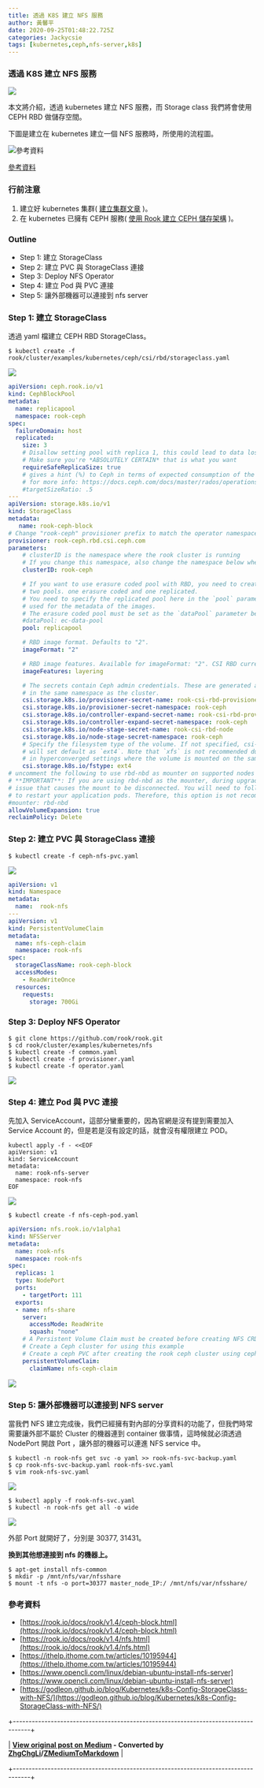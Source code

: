 ```yaml
---
title: 透過 K8S 建立 NFS 服務
author: 黃馨平
date: 2020-09-25T01:48:22.725Z
categories: Jackycsie
tags: [kubernetes,ceph,nfs-server,k8s]
---
```


### 透過 K8S 建立 NFS 服務


![](assets/6bbe4aeaf2cf/1*GTI-TOdX0ftU5F_olCVlYg.jpeg)


本文將介紹，透過 kubernetes 建立 NFS 服務，而 Storage class 我們將會使用 CEPH RBD 做儲存空間。

下圖是建立在 kubernetes 建立一個 NFS 服務時，所使用的流程圖。


![參考資料](assets/6bbe4aeaf2cf/1*YpFr0NvVYW8t1ZecQRPx1A.jpeg "參考資料")

[參考資料](https://godleon.github.io/blog/Kubernetes/k8s-Config-StorageClass-with-NFS/)
### 行前注意
1. 建立好 kubernetes 集群( [建立集群文章](https://medium.com/jacky-life/%E4%BD%BF%E7%94%A8-kubeadm-%E5%AE%89%E8%A3%9D-k8s-abe1631aa600?source=collection_home---2------3-----------------------) )。
2. 在 kubernetes 已擁有 CEPH 服務( [使用 Rook 建立 CEPH 儲存架構](https://medium.com/jacky-life/%E5%9C%A8-k8s-%E4%BD%BF%E7%94%A8-rook-%E5%AE%89%E8%A3%9D-ceph-1999f52a6fb9?source=collection_home---4------0-----------------------) )。

### Outline
- Step 1: 建立 StorageClass
- Step 2: 建立 PVC 與 StorageClass 連接
- Step 3: Deploy NFS Operator
- Step 4: 建立 Pod 與 PVC 連接
- Step 5: 讓外部機器可以連接到 nfs server

### Step 1: 建立 StorageClass

透過 yaml 檔建立 CEPH RBD StorageClass。
```
$ kubectl create -f rook/cluster/examples/kubernetes/ceph/csi/rbd/storageclass.yaml
```


![](assets/6bbe4aeaf2cf/1*xLKInfV3qk5NzUYwo7x6ig.jpeg)

```yaml
apiVersion: ceph.rook.io/v1
kind: CephBlockPool
metadata:
  name: replicapool
  namespace: rook-ceph
spec:
  failureDomain: host
  replicated:
    size: 3
    # Disallow setting pool with replica 1, this could lead to data loss without recovery.
    # Make sure you're *ABSOLUTELY CERTAIN* that is what you want
    requireSafeReplicaSize: true
    # gives a hint (%) to Ceph in terms of expected consumption of the total cluster capacity of a given pool
    # for more info: https://docs.ceph.com/docs/master/rados/operations/placement-groups/#specifying-expected-pool-size
    #targetSizeRatio: .5
---
apiVersion: storage.k8s.io/v1
kind: StorageClass
metadata:
   name: rook-ceph-block
# Change "rook-ceph" provisioner prefix to match the operator namespace if needed
provisioner: rook-ceph.rbd.csi.ceph.com
parameters:
    # clusterID is the namespace where the rook cluster is running
    # If you change this namespace, also change the namespace below where the secret namespaces are defined
    clusterID: rook-ceph

    # If you want to use erasure coded pool with RBD, you need to create
    # two pools. one erasure coded and one replicated.
    # You need to specify the replicated pool here in the `pool` parameter, it is
    # used for the metadata of the images.
    # The erasure coded pool must be set as the `dataPool` parameter below.
    #dataPool: ec-data-pool
    pool: replicapool

    # RBD image format. Defaults to "2".
    imageFormat: "2"

    # RBD image features. Available for imageFormat: "2". CSI RBD currently supports only `layering` feature.
    imageFeatures: layering

    # The secrets contain Ceph admin credentials. These are generated automatically by the operator
    # in the same namespace as the cluster.
    csi.storage.k8s.io/provisioner-secret-name: rook-csi-rbd-provisioner
    csi.storage.k8s.io/provisioner-secret-namespace: rook-ceph
    csi.storage.k8s.io/controller-expand-secret-name: rook-csi-rbd-provisioner
    csi.storage.k8s.io/controller-expand-secret-namespace: rook-ceph
    csi.storage.k8s.io/node-stage-secret-name: rook-csi-rbd-node
    csi.storage.k8s.io/node-stage-secret-namespace: rook-ceph
    # Specify the filesystem type of the volume. If not specified, csi-provisioner
    # will set default as `ext4`. Note that `xfs` is not recommended due to potential deadlock
    # in hyperconverged settings where the volume is mounted on the same node as the osds.
    csi.storage.k8s.io/fstype: ext4
# uncomment the following to use rbd-nbd as mounter on supported nodes
# **IMPORTANT**: If you are using rbd-nbd as the mounter, during upgrade you will be hit a ceph-csi
# issue that causes the mount to be disconnected. You will need to follow special upgrade steps
# to restart your application pods. Therefore, this option is not recommended.
#mounter: rbd-nbd
allowVolumeExpansion: true
reclaimPolicy: Delete
```
### Step 2: 建立 PVC 與 StorageClass 連接
```
$ kubectl create -f ceph-nfs-pvc.yaml
```


![](assets/6bbe4aeaf2cf/1*HaWDLJNcu1RctOAMClZ0Uw.jpeg)

```yaml
apiVersion: v1
kind: Namespace
metadata:
  name:  rook-nfs
---
apiVersion: v1
kind: PersistentVolumeClaim
metadata:
  name: nfs-ceph-claim
  namespace: rook-nfs
spec:
  storageClassName: rook-ceph-block
  accessModes:
    - ReadWriteOnce
  resources:
    requests:
      storage: 700Gi
```
### Step 3: Deploy NFS Operator
```
$ git clone https://github.com/rook/rook.git
$ cd rook/cluster/examples/kubernetes/nfs
$ kubectl create -f common.yaml
$ kubectl create -f provisioner.yaml
$ kubectl create -f operator.yaml
```


![](assets/6bbe4aeaf2cf/1*zB417_RU2nMUrvUvU2ghuw.jpeg)

### Step 4: 建立 Pod 與 PVC 連接

先加入 ServiceAccount，這部分蠻重要的，因為官網是沒有提到需要加入 Service Account 的，但是若是沒有設定的話，就會沒有權限建立 POD。
```
kubectl apply -f - <<EOF
apiVersion: v1
kind: ServiceAccount
metadata:
  name: rook-nfs-server
  namespace: rook-nfs
EOF
```


![](assets/6bbe4aeaf2cf/1*pj0h4r6N3BGl5NNbdttGvw.jpeg)

```
$ kubectl create -f nfs-ceph-pod.yaml
```
```yaml
apiVersion: nfs.rook.io/v1alpha1
kind: NFSServer
metadata:
  name: rook-nfs
  namespace: rook-nfs
spec:
  replicas: 1
  type: NodePort
  ports:
    - targetPort: 111
  exports:
  - name: nfs-share
    server:
      accessMode: ReadWrite
      squash: "none"
    # A Persistent Volume Claim must be created before creating NFS CRD instance.
    # Create a Ceph cluster for using this example
    # Create a ceph PVC after creating the rook ceph cluster using ceph-pvc.yaml
    persistentVolumeClaim:
      claimName: nfs-ceph-claim
```


![](assets/6bbe4aeaf2cf/1*k5VUd7TBj-Ih1JJKbtbhNg.jpeg)

### Step 5: 讓外部機器可以連接到 NFS server

當我們 NFS 建立完成後，我們已經擁有對內部的分享資料的功能了，但我們時常需要讓外部不屬於 Cluster 的機器連到 container 做事情，這時候就必須透過 NodePort 開啟 Port ，讓外部的機器可以連進 NFS service 中。
```
$ kubectl -n rook-nfs get svc -o yaml >> rook-nfs-svc-backup.yaml
$ cp rook-nfs-svc-backup.yaml rook-nfs-svc.yaml
$ vim rook-nfs-svc.yaml
```


![](assets/6bbe4aeaf2cf/1*XZClTaDoruMSK2oFNfJeOQ.jpeg)

```
$ kubectl apply -f rook-nfs-svc.yaml
$ kubectl -n rook-nfs get all -o wide
```


![](assets/6bbe4aeaf2cf/1*yyJXvMy9Q_r0PWDE2AeNVw.jpeg)


外部 Port 就開好了，分別是 30377, 31431。

**換到其他想連接到 nfs 的機器上。**
```
$ apt-get install nfs-common
$ mkdir -p /mnt/nfs/var/nfsshare
$ mount -t nfs -o port=30377 master_node_IP:/ /mnt/nfs/var/nfsshare/
```
### 參考資料
- [https://rook.io/docs/rook/v1.4/ceph-block.html](https://rook.io/docs/rook/v1.4/ceph-block.html)
- [https://rook.io/docs/rook/v1.4/nfs.html](https://rook.io/docs/rook/v1.4/nfs.html)
- [https://ithelp.ithome.com.tw/articles/10195944](https://ithelp.ithome.com.tw/articles/10195944)
- [https://www.opencli.com/linux/debian-ubuntu-install-nfs-server](https://www.opencli.com/linux/debian-ubuntu-install-nfs-server)
- [https://godleon.github.io/blog/Kubernetes/k8s-Config-StorageClass-with-NFS/](https://godleon.github.io/blog/Kubernetes/k8s-Config-StorageClass-with-NFS/)



+-----------------------------------------------------------------------------------+

| **[View original post on Medium](https://medium.com/jacky-life/%E9%80%8F%E9%81%8E-k8s-%E5%BB%BA%E7%AB%8B-nfs-%E6%9C%8D%E5%8B%99-6bbe4aeaf2cf) - Converted by [ZhgChgLi](https://zhgchg.li)/[ZMediumToMarkdown](https://github.com/ZhgChgLi/ZMediumToMarkdown)** |

+-----------------------------------------------------------------------------------+
